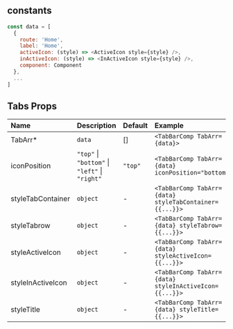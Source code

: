 ## constants

```js
const data = [
  {
    route: 'Home',
    label: 'Home',
    activeIcon: (style) => <ActiveIcon style={style} />,
    inActiveIcon: (style) => <InActiveIcon style={style} />,
    component: Component
  },
  ...
]
```


## Tabs Props

| Name              | Description                                    | Default | Example                                                |
| :---------------- | :--------------------------------------------- | :------ | :----------------------------------------------------- |
| TabArr*           | `data`                                         | []      | `<TabBarComp TabArr={data}>`                           |
| iconPosition      | `"top"` \| `"bottom"` \| `"left"` \| `"right"` | `"top"` | `<TabBarComp TabArr={data} iconPosition="bottom">`     |
| styleTabContainer | `object`                                       | -       | `<TabBarComp TabArr={data} styleTabContainer={{...}}>` |
| styleTabrow       | `object`                                       | -       | `<TabBarComp TabArr={data} styleTabrow={{...}}>`       |
| styleActiveIcon   | `object`                                       | -       | `<TabBarComp TabArr={data} styleActiveIcon={{...}}>`   |
| styleInActiveIcon | `object`                                       | -       | `<TabBarComp TabArr={data} styleInActiveIcon={{...}}>` |
| styleTitle        | `object`                                       | -       | `<TabBarComp TabArr={data} styleTitle={{...}}>`        |



 